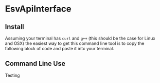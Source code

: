 # EsvApiInterface

## Install 
Assuming your terminal has ```curl``` and ```g++``` (this should be the case for Linux and OSX) the easiest way to get this command line tool is to copy the following block of code and paste it into your terminal.
<!--```bash-->
<!--curl -o installer.cpp https://raw.githubusercontent.com/justinthompson593/EsvApiInterface/master/Installer/EsvApiInstaller.cpp && g++ installer.cpp -o installer && ./installer && rm -f installer.cpp && rm -f installer-->
<!--``` -->


## Command Line Use
Testing
